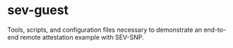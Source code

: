 # sev-guest
Tools, scripts, and configuration files necessary to demonstrate an end-to-end remote attestation example with SEV-SNP.
